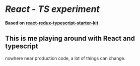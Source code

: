 # _React - TS experiment_

**Based on [react-redux-typescript-starter-kit](https://github.com/piotrwitek/react-redux-typescript-starter-kit)** 

## This is me playing around with React and typescript

nowhere near production code, a lot of things can change.

